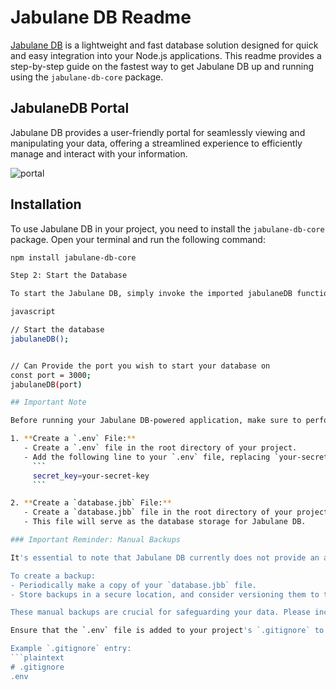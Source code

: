 # Jabulane DB Readme

[Jabulane DB](https://www.npmjs.com/package/jabulane-db-core) is a lightweight and fast database solution designed for quick and easy integration into your Node.js applications. This readme provides a step-by-step guide on the fastest way to get Jabulane DB up and running using the `jabulane-db-core` package.

## JabulaneDB Portal
Jabulane DB provides a user-friendly portal for seamlessly viewing and manipulating your data, offering a streamlined experience to efficiently manage and interact with your information.

![portal](/portal/client/screen.png)

## Installation
To use Jabulane DB in your project, you need to install the `jabulane-db-core` package. Open your terminal and run the following command:

```bash
npm install jabulane-db-core

Step 2: Start the Database

To start the Jabulane DB, simply invoke the imported jabulaneDB function:

javascript

// Start the database
jabulaneDB();


// Can Provide the port you wish to start your database on
const port = 3000;
jabulaneDB(port)

## Important Note

Before running your Jabulane DB-powered application, make sure to perform the following steps:

1. **Create a `.env` File:**
   - Create a `.env` file in the root directory of your project.
   - Add the following line to your `.env` file, replacing `your-secret-key` with your chosen encryption key:
     ```
     secret_key=your-secret-key
     ```

2. **Create a `database.jbb` File:**
   - Create a `database.jbb` file in the root directory of your project.
   - This file will serve as the database storage for Jabulane DB.

### Important Reminder: Manual Backups

It's essential to note that Jabulane DB currently does not provide an automated backup system. Therefore, ensure that you regularly create backups of your `database.jbb` file to prevent data loss in case of unforeseen events.

To create a backup:
- Periodically make a copy of your `database.jbb` file.
- Store backups in a secure location, and consider versioning them to track changes over time.

These manual backups are crucial for safeguarding your data. Please incorporate a backup routine into your development workflow to ensure the integrity of your application's data.

Ensure that the `.env` file is added to your project's `.gitignore` to prevent sensitive information from being exposed.

Example `.gitignore` entry:
```plaintext
# .gitignore
.env
